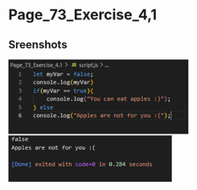 # Page_73_Exercise_4,1

## Sreenshots

![code_4.1](Sreenshots/code_4.1.png)
![Output_4.1](Sreenshots/output_4.1.png)
